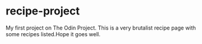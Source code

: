 # recipe-project
My first project on The Odin Project. 
This is a very brutalist recipe page with some recipes listed.Hope it goes well.